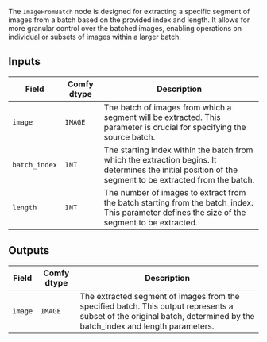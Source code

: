 The `ImageFromBatch` node is designed for extracting a specific segment of images from a batch based on the provided index and length. It allows for more granular control over the batched images, enabling operations on individual or subsets of images within a larger batch.

## Inputs

| Field          | Comfy dtype | Description                                                                           |
|----------------|-------------|---------------------------------------------------------------------------------------|
| `image`        | `IMAGE`     | The batch of images from which a segment will be extracted. This parameter is crucial for specifying the source batch. |
| `batch_index`  | `INT`       | The starting index within the batch from which the extraction begins. It determines the initial position of the segment to be extracted from the batch. |
| `length`       | `INT`       | The number of images to extract from the batch starting from the batch_index. This parameter defines the size of the segment to be extracted. |

## Outputs

| Field | Comfy dtype | Description                                                                                   |
|-------|-------------|-----------------------------------------------------------------------------------------------|
| `image` | `IMAGE`    | The extracted segment of images from the specified batch. This output represents a subset of the original batch, determined by the batch_index and length parameters. |
